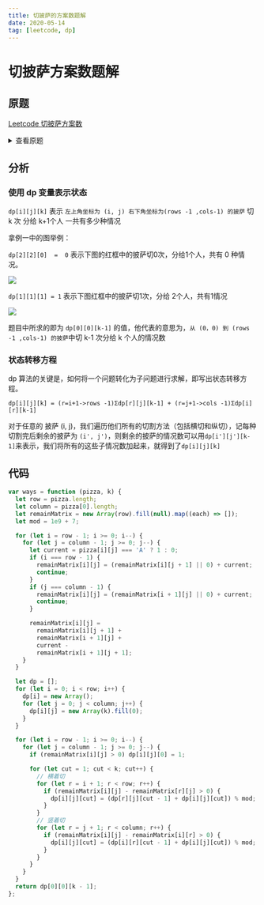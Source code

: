 ```yaml
---
title: 切披萨的方案数题解
date: 2020-05-14
tag: [leetcode, dp]
---
```


# 切披萨方案数题解

## 原题

[Leetcode 切披萨方案数](https://leetcode-cn.com/problems/number-of-ways-of-cutting-a-pizza/)

<details>
  <summary>查看原题</summary>

  给你一个 rows x cols 大小的矩形披萨和一个整数 k ，矩形包含两种字符： 'A' （表示苹果）和 '.' （表示空白格子）。你需要切披萨 k-1 次，得到 k 块披萨并送给别人。

  切披萨的每一刀，先要选择是向垂直还是水平方向切，再在矩形的边界上选一个切的位置，将披萨一分为二。如果垂直地切披萨，那么需要把左边的部分送给一个人，如果水平地切，那么需要把上面的部分送给一个人。在切完最后一刀后，需要把剩下来的一块送给最后一个人。

请你返回确保每一块披萨包含 至少 一个苹果的切披萨方案数。由于答案可能是个很大的数字，请你返回它对 10^9 + 7 取余的结果。

示例 1：

![](https://images.pandaomeng.com/20200514094825.png)

```
输入：pizza = ["A..","AAA","..."], k = 3
输出：3 
解释：上图展示了三种切披萨的方案。注意每一块披萨都至少包含一个苹果。
```

示例 2：

```
输入：pizza = ["A..","AA.","..."], k = 3
输出：1
```

示例 3：

```
输入：pizza = ["A..","A..","..."], k = 1
输出：1
```

提示：

```
1 <= rows, cols <= 50
rows == pizza.length
cols == pizza[i].length
1 <= k <= 10
pizza 只包含字符 'A' 和 '.' 。
```

</details>


## 分析

### 使用 dp 变量表示状态

`dp[i][j][k]` 表示 `左上角坐标为 (i, j) 右下角坐标为(rows -1 ,cols-1) 的披萨` 切 k 次 分给 k+1个人 一共有多少种情况

拿例一中的图举例：

`dp[2][2][0]  =  0` 表示下图的红框中的披萨切0次，分给1个人，共有 0 种情况。

![](https://images.pandaomeng.com/20200514113839.png)

`dp[1][1][1] = 1` 表示下图红框中的披萨切1次，分给 2个人，共有1情况

![](https://images.pandaomeng.com/20200514113947.png)

题目中所求的即为 `dp[0][0][k-1]` 的值，他代表的意思为，`从 (0，0) 到 (rows -1 ,cols-1) 的披萨`中切 k-1 次分给 k 个人的情况数 

### 状态转移方程

dp 算法的关键是，如何将一个问题转化为子问题进行求解，即写出状态转移方程。

```
dp[i][j][k] = (r=i+1->rows -1)Σdp[r][j][k-1] + (r=j+1->cols -1)Σdp[i][r][k-1]
```

对于任意的 披萨 (i, j)，我们遍历他们所有的切割方法（包括横切和纵切），记每种切割完后剩余的披萨为 `(i', j')`，则剩余的披萨的情况数可以用`dp[i'][j'][k-1]`来表示，我们将所有的这些子情况数加起来，就得到了`dp[i][j][k]`



## 代码

```javascript
var ways = function (pizza, k) {
  let row = pizza.length;
  let column = pizza[0].length;
  let remainMatrix = new Array(row).fill(null).map((each) => []);
  let mod = 1e9 + 7;

  for (let i = row - 1; i >= 0; i--) {
    for (let j = column - 1; j >= 0; j--) {
      let current = pizza[i][j] === 'A' ? 1 : 0;
      if (i === row - 1) {
        remainMatrix[i][j] = (remainMatrix[i][j + 1] || 0) + current;
        continue;
      }
      if (j === column - 1) {
        remainMatrix[i][j] = (remainMatrix[i + 1][j] || 0) + current;
        continue;
      }

      remainMatrix[i][j] =
        remainMatrix[i][j + 1] +
        remainMatrix[i + 1][j] +
        current -
        remainMatrix[i + 1][j + 1];
    }
  }

  let dp = [];
  for (let i = 0; i < row; i++) {
    dp[i] = new Array();
    for (let j = 0; j < column; j++) {
      dp[i][j] = new Array(k).fill(0);
    }
  }

  for (let i = row - 1; i >= 0; i--) {
    for (let j = column - 1; j >= 0; j--) {
      if (remainMatrix[i][j] > 0) dp[i][j][0] = 1;

      for (let cut = 1; cut < k; cut++) {
        // 横着切
        for (let r = i + 1; r < row; r++) {
          if (remainMatrix[i][j] - remainMatrix[r][j] > 0) {
            dp[i][j][cut] = (dp[r][j][cut - 1] + dp[i][j][cut]) % mod;
          }
        }
        // 竖着切
        for (let r = j + 1; r < column; r++) {
          if (remainMatrix[i][j] - remainMatrix[i][r] > 0) {
            dp[i][j][cut] = (dp[i][r][cut - 1] + dp[i][j][cut]) % mod;
          }
        }
      }
    }
  }
  return dp[0][0][k - 1];
};
```


